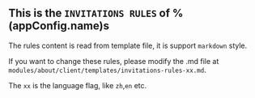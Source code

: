 ## This is the `INVITATIONS RULES` of %(appConfig.name)s

The rules content is read from template file, it is support `markdown` style.

If you want to change these rules, please modify the .md file at `modules/about/client/templates/invitations-rules-xx.md`.

The `xx` is the language flag, like `zh`,`en` etc.
